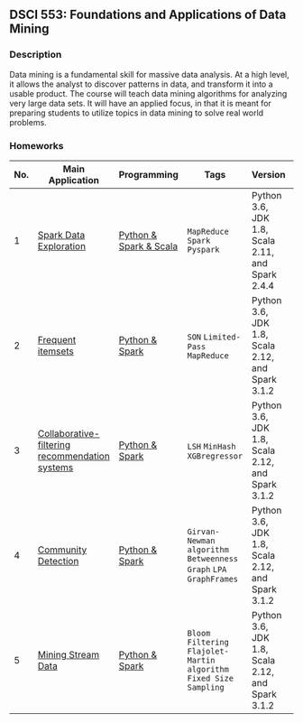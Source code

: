 ## DSCI 553: Foundations and Applications of Data Mining
### Description
Data mining is a fundamental skill for massive data analysis. At a high level, it allows the analyst
to discover patterns in data, and transform it into a usable product. The course will teach data
mining algorithms for analyzing very large data sets. It will have an applied focus, in that it is
meant for preparing students to utilize topics in data mining to solve real world problems.

### Homeworks
|No.|    Main Application    |Programming|Tags|Version|Score|
|---|------------------------|-----------|----|-----|----|
|1|[Spark Data Exploration](https://github.com/MingLyu-byte/DSCI553-Foundations-and-Applications-of-Data-Mining/blob/master/HW1/DSCI553HW1.pdf)|[Python & Spark & Scala](https://github.com/MingLyu-byte/DSCI553-Foundations-and-Applications-of-Data-Mining/tree/master/HW1) |`MapReduce` `Spark` `Pyspark`|Python 3.6, JDK 1.8, Scala 2.11, and Spark 2.4.4|7.7/7|
|2|[Frequent itemsets](https://github.com/MingLyu-byte/DSCI553-Foundations-and-Applications-of-Data-Mining/blob/master/HW2/DSCI553HW2.pdf)|[Python & Spark](https://github.com/MingLyu-byte/DSCI553-Foundations-and-Applications-of-Data-Mining/tree/master/HW2)| `SON` `Limited-Pass` `MapReduce`|Python 3.6, JDK 1.8, Scala 2.12, and Spark 3.1.2|7/7|
|3|[Collaborative-filtering recommendation systems](https://github.com/MingLyu-byte/DSCI553-Foundations-and-Applications-of-Data-Mining/blob/master/HW3/DSCI553HW3.pdf)|[Python & Spark](https://github.com/MingLyu-byte/DSCI553-Foundations-and-Applications-of-Data-Mining/tree/master/HW3)| `LSH` `MinHash` `XGBregressor`|Python 3.6, JDK 1.8, Scala 2.12, and Spark 3.1.2|7/7|
|4|[Community Detection](https://github.com/MingLyu-byte/DSCI553-Foundations-and-Applications-of-Data-Mining/blob/master/HW4/DSCI553HW4.pdf)|[Python & Spark](https://github.com/MingLyu-byte/DSCI553-Foundations-and-Applications-of-Data-Mining/tree/master/HW4)| `Girvan-Newman algorithm` `Betweenness` `Graph` `LPA` `GraphFrames`|Python 3.6, JDK 1.8, Scala 2.12, and Spark 3.1.2|7/7|
|5|[Mining Stream Data](https://github.com/MingLyu-byte/DSCI553-Foundations-and-Applications-of-Data-Mining/blob/master/HW5/DSCI553HW5.pdf)|[Python & Spark](https://github.com/MingLyu-byte/DSCI553-Foundations-and-Applications-of-Data-Mining/tree/master/HW5)| `Bloom Filtering` `Flajolet-Martin algorithm` `Fixed Size Sampling`|Python 3.6, JDK 1.8, Scala 2.12, and Spark 3.1.2|7/7|
